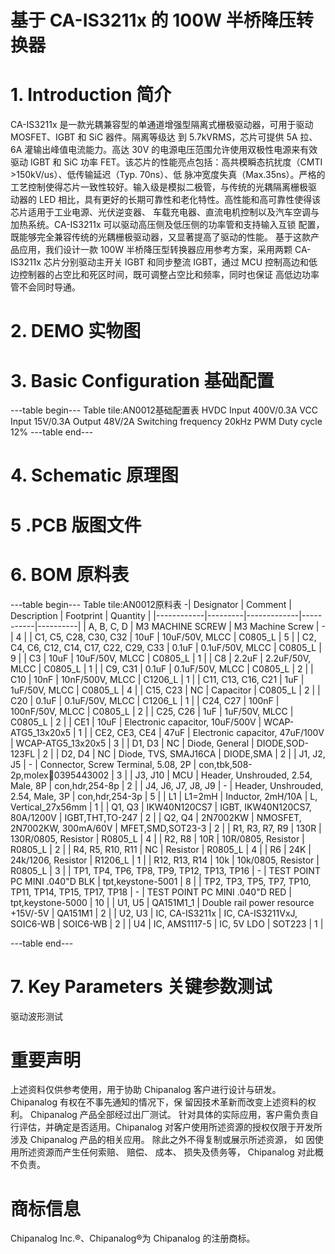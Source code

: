 # 基于 CA-IS3211x 的 100W 半桥降压转换器


# 1. Introduction 简介
CA-IS3211x 是一款光耦兼容型的单通道增强型隔离式栅极驱动器，可用于驱动 MOSFET、IGBT 和 SiC 器件。隔离等级达
到 5.7kVRMS，芯片可提供 5A 拉、6A 灌输出峰值电流能力。高达 30V 的电源电压范围允许使用双极性电源来有效驱动
IGBT 和 SiC 功率 FET。该芯片的性能亮点包括：高共模瞬态抗扰度（CMTI >150kV/us）、低传输延迟（Typ. 70ns）、低
脉冲宽度失真（Max.35ns）。严格的工艺控制使得芯片一致性较好。输入级是模拟二极管，与传统的光耦隔离栅极驱
动器的 LED 相比，具有更好的长期可靠性和老化特性。高性能和高可靠性使得该芯片适用于工业电源、光伏逆变器、
车载充电器、直流电机控制以及汽车空调与加热系统。CA-IS3211x 可以驱动高压侧及低压侧的功率管和支持输入互锁
配置，既能够完全兼容传统的光耦栅极驱动器，又显著提高了驱动的性能。
基于这款产品应用，我们设计一款 100W 半桥降压型转换器应用参考方案，采用两颗 CA-IS3211x 芯片分别驱动主开关
IGBT 和同步整流 IGBT，通过 MCU 控制高边和低边控制器的占空比和死区时间，既可调整占空比和频率，同时也保证
高低边功率管不会同时导通。


#  2. DEMO 实物图


# 3. Basic Configuration 基础配置
---table begin---
Table tile:AN0012基础配置表
HVDC Input  400V/0.3A
VCC Input  15V/0.3A
Output  48V/2A
Switching frequency 20kHz
PWM Duty cycle  12%
---table end---


# 4. Schematic 原理图


# 5 .PCB 版图文件


# 6. BOM 原料表
---table begin---
Table tile:AN0012原料表
-| Designator | Comment | Description | Footprint | Quantity |
|------------|---------|-------------|-----------|----------|
| A, B, C, D | M3 MACHINE SCREW | M3 Machine Screw | - | 4 |
| C1, C5, C28, C30, C32 | 10uF | 10uF/50V, MLCC | C0805_L | 5 |
| C2, C4, C6, C12, C14, C17, C22, C29, C33 | 0.1uF | 0.1uF/50V, MLCC | C0805_L | 9 |
| C3 | 10uF | 10uF/50V, MLCC | C0805_L | 1 |
| C8 | 2.2uF | 2.2uF/50V, MLCC | C0805_L | 1 |
| C9, C31 | 0.1uF | 0.1uF/50V, MLCC | C0805_L | 2 |
| C10 | 10nF | 10nF/500V, MLCC | C1206_L | 1 |
| C11, C13, C16, C21 | 1uF | 1uF/50V, MLCC | C0805_L | 4 |
| C15, C23 | NC | Capacitor | C0805_L | 2 |
| C20 | 0.1uF | 0.1uF/50V, MLCC | C1206_L | 1 |
| C24, C27 | 100nF | 100nF/50V, MLCC | C0805_L | 2 |
| C25, C26 | 1uF | 1uF/50V, MLCC | C0805_L | 2 |
| CE1 | 10uF | Electronic capacitor, 10uF/500V | WCAP-ATG5_13x20x5 | 1 |
| CE2, CE3, CE4 | 47uF | Electronic capacitor, 47uF/100V | WCAP-ATG5_13x20x5 | 3 |
| D1, D3 | NC | Diode, General | DIODE,SOD-123FL | 2 |
| D2, D4 | NC | Diode, TVS, SMAJ16CA | DIODE,SMA | 2 |
| J1, J2, J5 | - | Connector, Screw Terminal, 5.08, 2P | con,tbk,508-2p,molex￾0395443002 | 3 |
| J3, J10 | MCU | Header, Unshrouded, 2.54, Male, 8P | con,hdr,254-8p | 2 |
| J4, J6, J7, J8, J9 | - | Header, Unshrouded, 2.54, Male, 3P | con,hdr,254-3p | 5 |
| L1 | L1=2mH | Inductor, 2mH/10A | L, Vertical_27x56mm | 1 |
| Q1, Q3 | IKW40N120CS7 | IGBT, IKW40N120CS7, 80A/1200V | IGBT,THT,TO-247 | 2 |
| Q2, Q4 | 2N7002KW | NMOSFET, 2N7002KW, 300mA/60V | MFET,SMD,SOT23-3 | 2 |
| R1, R3, R7, R9 | 130R | 130R/0805, Resistor | R0805_L | 4 |
| R2, R8 | 10R | 10R/0805, Resistor | R0805_L | 2 |
| R4, R5, R10, R11 | NC | Resistor | R0805_L | 4 |
| R6 | 24K | 24k/1206, Resistor | R1206_L | 1 |
| R12, R13, R14 | 10k | 10k/0805, Resistor | R0805_L | 3 |
| TP1, TP4, TP6, TP8, TP9, TP12, TP13, TP16 | - | TEST POINT PC MINI .040"D BLK | tpt,keystone-5001 | 8 |
| TP2, TP3, TP5, TP7, TP10, TP11, TP14, TP15, TP17, TP18 | - | TEST POINT PC MINI .040"D RED | tpt,keystone-5000 | 10 |
| U1, U5 | QA151M1_1 | Double rail power resource +15V/-5V | QA151M1 | 2 |
| U2, U3 | IC, CA-IS3211x | IC, CA-IS3211VxJ, SOIC6-WB | SOIC6-WB | 2 |
| U4 | IC, AMS1117-5 | IC, 5V LDO | SOT223 | 1 |

---table end---



# 7. Key Parameters 关键参数测试
 驱动波形测试


# 重要声明
上述资料仅供参考使用，用于协助 Chipanalog 客户进行设计与研发。Chipanalog 有权在不事先通知的情况下，保
留因技术革新而改变上述资料的权利。
Chipanalog 产品全部经过出厂测试。 针对具体的实际应用，客户需负责自行评估，并确定是否适用。Chipanalog
对客户使用所述资源的授权仅限于开发所涉及 Chipanalog 产品的相关应用。 除此之外不得复制或展示所述资源， 如
因使用所述资源而产生任何索赔、 赔偿、 成本、 损失及债务等， Chipanalog 对此概不负责。


# 商标信息
Chipanalog Inc.®、Chipanalog®为 Chipanalog 的注册商标。



